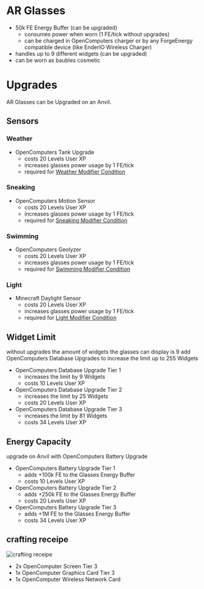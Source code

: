 # AR Glasses
* 50k FE Energy Buffer (can be upgraded)
  * consumes power when worn (1 FE/tick without upgrades)
  * can be charged in OpenComputers charger or by any ForgeEnergy compatible device (like EnderIO Wireless Charger)
* handles up to 9 different widgets  (can be upgraded)
* can be worn as baubles cosmetic

# Upgrades
AR Glasses can be Upgraded on an Anvil.

## Sensors
### Weather
* OpenComputers Tank Upgrade
  * costs 20 Levels User XP
  * increases glasses power usage by 1 FE/tick
  * required for [Weather Modifier Condition](WidgetModifierConditions#Weather)

### Sneaking
* OpenComputers Motion Sensor
  * costs 20 Levels User XP
  * increases glasses power usage by 1 FE/tick
  * required for [Sneaking Modifier Condition](WidgetModifierConditions#Sneaking)

### Swimming
* OpenComputers Geolyzer
  * costs 20 Levels User XP
  * increases glasses power usage by 1 FE/tick
  * required for [Swimming Modifier Condition](WidgetModifierConditions#Swimming)

### Light
* Minecraft Daylight Sensor
  * costs 20 Levels User XP
  * increases glasses power usage by 1 FE/tick
  * required for [Light Modifier Condition](WidgetModifierConditions#Light)



## Widget Limit
without upgrades the amount of widgets the glasses can display is 9
add OpenComputers Database Upgrades to increase the limit up to 255 Widgets
* OpenComputers Database Upgrade Tier 1
  * increases the limit by 9 Widgets
  * costs 10 Levels User XP
* OpenComputers Database Upgrade Tier 2
  * increases the limit by 25 Widgets
  * costs 20 Levels User XP
* OpenComputers Database Upgrade Tier 3
  * increases the limit by 81 Widgets
  * costs 34 Levels User XP


## Energy Capacity
upgrade on Anvil with OpenComputers Battery Upgrade
* OpenComputers Battery Upgrade Tier 1
  * adds +100k FE to the Glasses Energy Buffer
  * costs 10 Levels User XP
* OpenComputers Battery Upgrade Tier 2
  * adds +250k FE to the Glasses Energy Buffer
  * costs 20 Levels User XP
* OpenComputers Battery Upgrade Tier 3
  * adds +1M FE to the Glasses Energy Buffer
  * costs 34 Levels User XP

## crafting receipe
![crafting receipe](https://i.imgur.com/rPJJ9K6.jpg)
* 2x OpenComputer Screen Tier 3
* 1x OpenComputer Graphics Card Tier 3
* 1x OpenComputer Wireless Network Card